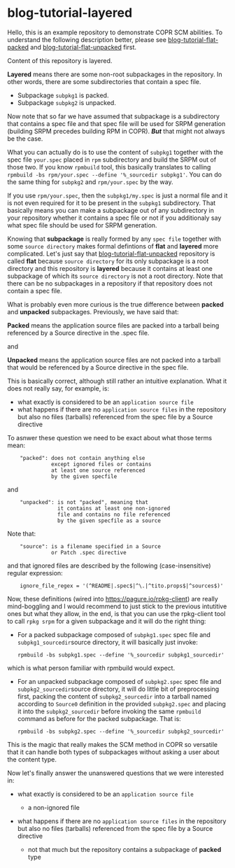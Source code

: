 # blog-tutorial-layered
  
Hello, this is an example repository to demonstrate COPR SCM abilities. To understand
the following description better, please see [blog-tutorial-flat-packed](https://github.com/clime/blog-tutorial-flat-packed) and [blog-tutorial-flat-unpacked](https://github.com/clime/blog-tutorial-flat-unpacked) first.

Content of this repository is layered. 

**Layered** means there are some non-root subpackages in the repository. In other words,
there are some subdirectories that contain a spec file. 

- Subpackage `subpkg1` is packed.
- Subpackage `subpkg2` is unpacked.

Now note that so far we have assumed that subpackage is a subdirectory that contains a spec file and that spec file
will be used for SRPM generation (building SRPM precedes building RPM in COPR). **_But_** that might not always be the case.

What you can actually do is to use the content of `subpkg1` together with the spec file `your.spec` placed in `rpm` subdirectory and build the SRPM out of those two. If you know `rpmbuild` tool, this basically translates to calling 
`rpmbuild -bs rpm/your.spec --define '%_sourcedir subpkg1'`. You can do the same thing for `subpkg2` and `rpm/your.spec` by the way.

If you use `rpm/your.spec`, then the `subpkg1/my.spec` is just a normal file and it is not even required for it to be present in the `subpkg1` subdirectory. That basically means you can make a subpackage out of any subdirectory in your repository whether it
contains a spec file or not if you additionaly say what spec file should be used for SRPM generation.

Knowing that **subpackage** is really formed by any `spec file` together with some `source directory` makes formal defintions of **flat** and **layered** more complicated. Let's just say that [blog-tutorial-flat-unpacked](https://github.com/clime/blog-tutorial-flat-unpacked) repository is called **flat** because `source directory` for its only subpackage is a root directory and this repository is **layered** because it contains at least one subpackage of which its `source directory` is not a root directory.
Note that there can be no subpackages in a repository if that repository does not contain a spec file.

What is probably even more curious is the true difference between **packed** and **unpacked** subpackages. Previously, we have said that:

**Packed** means the application source files are packed into a tarball being referenced by a Source directive in the .spec file.

and

**Unpacked** means the application source files are not packed into a tarball that would be referenced by a Source directive in the spec file.

This is basically correct, although still rather an intuitive explanation. What it does not really say, for example, is: 
- what exactly is considered to be an `application source file`
- what happens if there are no `application source files` in the repository but also no files (tarballs) referenced from the spec file by a Source directive

To asnwer these question we need to be exact about what those terms mean:

        "packed": does not contain anything else
                  except ignored files or contains
                  at least one source referenced
                  by the given specfile
                  
and

        "unpacked": is not "packed", meaning that
                    it contains at least one non-ignored
                    file and contains no file referenced
                    by the given specfile as a source
                    
Note that:

        "source": is a filename specified in a Source 
                  or Patch .spec directive
        
and that ignored files are described by the following (case-insensitive) regular expression:

        ignore_file_regex = '(^README|.spec$|^\.|^tito.props$|^sources$)'

Now, these definitions (wired into https://pagure.io/rpkg-client) are really mind-boggling 
and I would recommend to just stick to the previous intutitive ones but what they allow, in the end,
is that you can use the rpkg-client tool to call `rpkg srpm` for a given subpackage and it will do the right thing:

- For a packed subpackage composed of `subpkg1.spec` spec file and `subpkg1_sourcedir`source directory, it will basically just invoke:

      rpmbuild -bs subpkg1.spec --define '%_sourcedir subpkg1_sourcedir'

which is what person familiar with rpmbuild would expect.

- For an unpacked subpackage composed of `subpkg2.spec` spec file and `subpkg2_sourcedir`source directory, it will do little bit of preprocessing first, packing the content of `subpkg2_sourcedir` into a tarball named according to `Source0` definition in the provided `subpkg2.spec` and placing it into the `subpkg2_sourcedir` before invoking the same `rpmbuild` command as before for the packed subpackage. That is:

      rpmbuild -bs subpkg2.spec --define '%_sourcedir subpkg2_sourcedir'
 
This is the magic that really makes the SCM method in COPR so versatile that it can handle both types of subpackages without asking a user about the content type.

Now let's finally answer the unanswered questions that we were interested in:

- what exactly is considered to be an `application source file`
  - a non-ignored file
  
- what happens if there are no `application source files` in the repository but also no files (tarballs) referenced from the spec file by a Source directive
  - not that much but the repository contains a subpackage of **packed** type 
